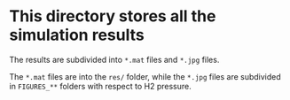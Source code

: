 # This directory stores all the simulation results

The results are subdivided into ```*.mat``` files and ```*.jpg``` files.

The ```*.mat``` files are into the ```res/``` folder, while the ```*.jpg``` files are subdivided in ```FIGURES_**``` folders with respect to H2 pressure.

